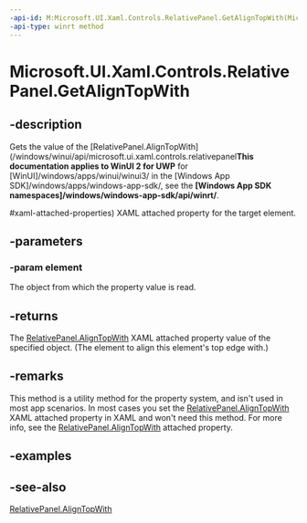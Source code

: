 ```yaml
---
-api-id: M:Microsoft.UI.Xaml.Controls.RelativePanel.GetAlignTopWith(Microsoft.UI.Xaml.UIElement)
-api-type: winrt method
---
```


<!-- Method syntax
public object GetAlignTopWith(Windows.UI.Xaml.UIElement element)
-->

# Microsoft.UI.Xaml.Controls.RelativePanel.GetAlignTopWith

## -description
Gets the value of the [RelativePanel.AlignTopWith](/windows/winui/api/microsoft.ui.xaml.controls.relativepanel**This documentation applies to WinUI 2 for UWP** for [WinUI]/windows/apps/winui/winui3/ in the [Windows App SDK]/windows/apps/windows-app-sdk/, see the **[Windows App SDK namespaces]/windows/windows-app-sdk/api/winrt/**.

#xaml-attached-properties) XAML attached property for the target element.

## -parameters
### -param element
The object from which the property value is read.

## -returns
The [RelativePanel.AlignTopWith](/windows/winui/api/microsoft.ui.xaml.controls.relativepanel#xaml-attached-properties) XAML attached property value of the specified object. (The element to align this element's top edge with.)

## -remarks
This method is a utility method for the property system, and isn't used in most app scenarios. In most cases you set the [RelativePanel.AlignTopWith](/windows/winui/api/microsoft.ui.xaml.controls.relativepanel#xaml-attached-properties) XAML attached property in XAML and won't need this method. For more info, see the [RelativePanel.AlignTopWith](/windows/winui/api/microsoft.ui.xaml.controls.relativepanel#xaml-attached-properties) attached property.

## -examples

## -see-also
[RelativePanel.AlignTopWith](/windows/winui/api/microsoft.ui.xaml.controls.relativepanel#xaml-attached-properties)
